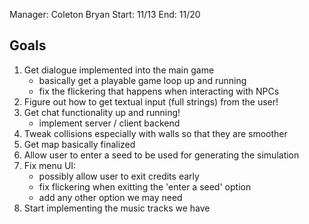 Manager: Coleton Bryan
Start: 11/13
End: 11/20

## Goals

1. Get dialogue implemented into the main game
    - basically get a playable game loop up and running
    - fix the flickering that happens when interacting with NPCs
2. Figure out how to get textual input (full strings) from the user!
3. Get chat functionality up and running!
    - implement server / client backend
4. Tweak collisions especially with walls so that they are smoother
5. Get map basically finalized
6. Allow user to enter a seed to be used for generating the simulation
7. Fix menu UI: 
    - possibly allow user to exit credits early
    - fix flickering when exitting the 'enter a seed' option
    - add any other option we may need
8. Start implementing the music tracks we have 

